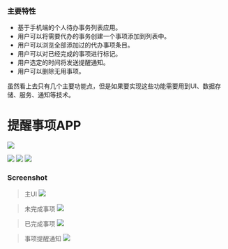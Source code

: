 ### 主要特性

- 基于手机端的个人待办事务列表应用。
- 用户可以将需要代办的事务创建一个事项添加到列表中。
- 用户可以浏览全部添加过的代办事项条目。
- 用户可以对已经完成的事项进行标记。
- 用户选定的时间将发送提醒通知。
- 用户可以删除无用事项。

虽然看上去只有几个主要功能点，但是如果要实现这些功能需要用到UI、数据存储、服务、通知等技术。

# 提醒事项APP

![](https://github.com/CAODONGXING/TododoList/blob/master/logo.jpg)
 
![](https://img.shields.io/github/issues/CAODONGXING/OnlineShop) ![](https://img.shields.io/github/forks/CAODONGXING/OnlineShop) ![](https://img.shields.io/github/stars/CAODONGXING/OnlineShop)

### Screenshot

> 主UI
![](https://github.com/CAODONGXING/TododoList/blob/master/ui.jpg)


> 未完成事项
![](https://github.com/CAODONGXING/TododoList/blob/master/MainActivity2.jpg)


> 已完成事项
![](https://github.com/CAODONGXING/TododoList/blob/master/MainActivity3.JPG)


> 事项提醒通知
![](https://github.com/CAODONGXING/TododoList/blob/master/AlarmReceiver.JPG)
